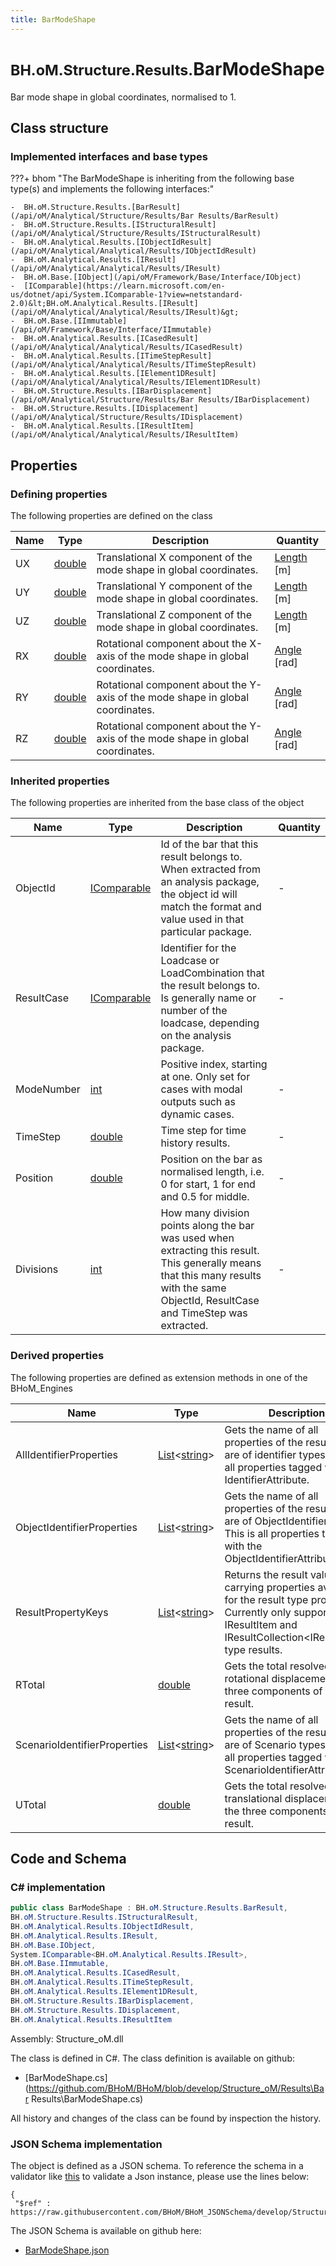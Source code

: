 ```yaml
---
title: BarModeShape
---
```


# <small>BH.oM.Structure.Results.</small>**BarModeShape**

Bar mode shape in global coordinates, normalised to 1.

## Class structure

### Implemented interfaces and base types

???+ bhom "The BarModeShape is inheriting from the following base type(s) and implements the following interfaces:"

    -  BH.oM.Structure.Results.[BarResult](/api/oM/Analytical/Structure/Results/Bar Results/BarResult)
    -  BH.oM.Structure.Results.[IStructuralResult](/api/oM/Analytical/Structure/Results/IStructuralResult)
    -  BH.oM.Analytical.Results.[IObjectIdResult](/api/oM/Analytical/Analytical/Results/IObjectIdResult)
    -  BH.oM.Analytical.Results.[IResult](/api/oM/Analytical/Analytical/Results/IResult)
    -  BH.oM.Base.[IObject](/api/oM/Framework/Base/Interface/IObject)
    -  [IComparable](https://learn.microsoft.com/en-us/dotnet/api/System.IComparable-1?view=netstandard-2.0)&lt;BH.oM.Analytical.Results.[IResult](/api/oM/Analytical/Analytical/Results/IResult)&gt;
    -  BH.oM.Base.[IImmutable](/api/oM/Framework/Base/Interface/IImmutable)
    -  BH.oM.Analytical.Results.[ICasedResult](/api/oM/Analytical/Analytical/Results/ICasedResult)
    -  BH.oM.Analytical.Results.[ITimeStepResult](/api/oM/Analytical/Analytical/Results/ITimeStepResult)
    -  BH.oM.Analytical.Results.[IElement1DResult](/api/oM/Analytical/Analytical/Results/IElement1DResult)
    -  BH.oM.Structure.Results.[IBarDisplacement](/api/oM/Analytical/Structure/Results/Bar Results/IBarDisplacement)
    -  BH.oM.Structure.Results.[IDisplacement](/api/oM/Analytical/Structure/Results/IDisplacement)
    -  BH.oM.Analytical.Results.[IResultItem](/api/oM/Analytical/Analytical/Results/IResultItem)


## Properties



### Defining properties

The following properties are defined on the class

| Name             | Type             | Description      | Quantity         |
|------------------|------------------|------------------|------------------|
| UX | [double](https://learn.microsoft.com/en-us/dotnet/api/System.Double?view=netstandard-2.0) | Translational X component of the mode shape in global coordinates. | [Length](/api/oM/Dimensional/Quantities/Attributes/Length) [m] |
| UY | [double](https://learn.microsoft.com/en-us/dotnet/api/System.Double?view=netstandard-2.0) | Translational Y component of the mode shape in global coordinates. | [Length](/api/oM/Dimensional/Quantities/Attributes/Length) [m] |
| UZ | [double](https://learn.microsoft.com/en-us/dotnet/api/System.Double?view=netstandard-2.0) | Translational Z component of the mode shape in global coordinates. | [Length](/api/oM/Dimensional/Quantities/Attributes/Length) [m] |
| RX | [double](https://learn.microsoft.com/en-us/dotnet/api/System.Double?view=netstandard-2.0) | Rotational component about the X-axis of the mode shape in global coordinates. | [Angle](/api/oM/Dimensional/Quantities/Attributes/Angle) [rad] |
| RY | [double](https://learn.microsoft.com/en-us/dotnet/api/System.Double?view=netstandard-2.0) | Rotational component about the Y-axis of the mode shape in global coordinates. | [Angle](/api/oM/Dimensional/Quantities/Attributes/Angle) [rad] |
| RZ | [double](https://learn.microsoft.com/en-us/dotnet/api/System.Double?view=netstandard-2.0) | Rotational component about the Y-axis of the mode shape in global coordinates. | [Angle](/api/oM/Dimensional/Quantities/Attributes/Angle) [rad] |


### Inherited properties
The following properties are inherited from the base class of the object

| Name             | Type             | Description      | Quantity         |
|------------------|------------------|------------------|------------------|
| ObjectId | [IComparable](https://learn.microsoft.com/en-us/dotnet/api/System.IComparable?view=netstandard-2.0) | Id of the bar that this result belongs to. When extracted from an analysis package, the object id will match the format and value used in that particular package. | - |
| ResultCase | [IComparable](https://learn.microsoft.com/en-us/dotnet/api/System.IComparable?view=netstandard-2.0) | Identifier for the Loadcase or LoadCombination that the result belongs to. Is generally name or number of the loadcase, depending on the analysis package. | - |
| ModeNumber | [int](https://learn.microsoft.com/en-us/dotnet/api/System.Int32?view=netstandard-2.0) | Positive index, starting at one. Only set for cases with modal outputs such as dynamic cases. | - |
| TimeStep | [double](https://learn.microsoft.com/en-us/dotnet/api/System.Double?view=netstandard-2.0) | Time step for time history results. | - |
| Position | [double](https://learn.microsoft.com/en-us/dotnet/api/System.Double?view=netstandard-2.0) | Position on the bar as normalised length, i.e. 0 for start, 1 for end and 0.5 for middle. | - |
| Divisions | [int](https://learn.microsoft.com/en-us/dotnet/api/System.Int32?view=netstandard-2.0) | How many division points along the bar was used when extracting this result. This generally means that this many results with the same ObjectId, ResultCase and TimeStep was extracted. | - |


### Derived properties

The following properties are defined as extension methods in one of the BHoM_Engines

| Name             | Type             | Description      | Quantity         | Engine           |
|------------------|------------------|------------------|------------------|------------------|
| AllIdentifierProperties | [List](https://learn.microsoft.com/en-us/dotnet/api/System.Collections.Generic.List-1?view=netstandard-2.0)&lt;[string](https://learn.microsoft.com/en-us/dotnet/api/System.String?view=netstandard-2.0)&gt; | Gets the name of all properties of the result that are of identifier types. This is all properties tagged with any IdentifierAttribute. | - | Results_Engine |
| ObjectIdentifierProperties | [List](https://learn.microsoft.com/en-us/dotnet/api/System.Collections.Generic.List-1?view=netstandard-2.0)&lt;[string](https://learn.microsoft.com/en-us/dotnet/api/System.String?view=netstandard-2.0)&gt; | Gets the name of all properties of the result that are of ObjectIdentifier types. This is all properties tagged with the ObjectIdentifierAttribute. | - | Results_Engine |
| ResultPropertyKeys | [List](https://learn.microsoft.com/en-us/dotnet/api/System.Collections.Generic.List-1?view=netstandard-2.0)&lt;[string](https://learn.microsoft.com/en-us/dotnet/api/System.String?view=netstandard-2.0)&gt; | Returns the result value carrying properties available for the result type provided. Currently only supported for IResultItem and IResultCollection&lt;IResultItem&gt; type results. | - | Results_Engine |
| RTotal | [double](https://learn.microsoft.com/en-us/dotnet/api/System.Double?view=netstandard-2.0) | Gets the total resolved rotational displacement of the three components of the result. | [Angle](/api/oM/Dimensional/Quantities/Attributes/Angle) [rad] | Structure_Engine |
| ScenarioIdentifierProperties | [List](https://learn.microsoft.com/en-us/dotnet/api/System.Collections.Generic.List-1?view=netstandard-2.0)&lt;[string](https://learn.microsoft.com/en-us/dotnet/api/System.String?view=netstandard-2.0)&gt; | Gets the name of all properties of the result that are of Scenario types. This is all properties tagged with the ScenarioIdentifierAttribute. | - | Results_Engine |
| UTotal | [double](https://learn.microsoft.com/en-us/dotnet/api/System.Double?view=netstandard-2.0) | Gets the total resolved translational displacement of the three components of the result. | [Length](/api/oM/Dimensional/Quantities/Attributes/Length) [m] | Structure_Engine |


## Code and Schema

### C# implementation

``` C# title="C#"
public class BarModeShape : BH.oM.Structure.Results.BarResult,
BH.oM.Structure.Results.IStructuralResult,
BH.oM.Analytical.Results.IObjectIdResult,
BH.oM.Analytical.Results.IResult,
BH.oM.Base.IObject,
System.IComparable<BH.oM.Analytical.Results.IResult>,
BH.oM.Base.IImmutable,
BH.oM.Analytical.Results.ICasedResult,
BH.oM.Analytical.Results.ITimeStepResult,
BH.oM.Analytical.Results.IElement1DResult,
BH.oM.Structure.Results.IBarDisplacement,
BH.oM.Structure.Results.IDisplacement,
BH.oM.Analytical.Results.IResultItem
```

Assembly: Structure_oM.dll

The class is defined in C#. The class definition is available on github:

- [BarModeShape.cs](https://github.com/BHoM/BHoM/blob/develop/Structure_oM/Results\Bar Results\BarModeShape.cs)

All history and changes of the class can be found by inspection the history.
### JSON Schema implementation

The object is defined as a JSON schema. To reference the schema in a validator like [this](https://www.jsonschemavalidator.net/) to validate a Json instance, please use the lines below:

``` { .json .copy .select } title="JSON Schema"
{
 "$ref" : https://raw.githubusercontent.com/BHoM/BHoM_JSONSchema/develop/Structure_oM/Results/BarModeShape.json}
```

The JSON Schema is available on github here:

- [BarModeShape.json](https://github.com/BHoM/BHoM_JSONSchema/blob/develop/Structure_oM/Results/BarModeShape.json)
